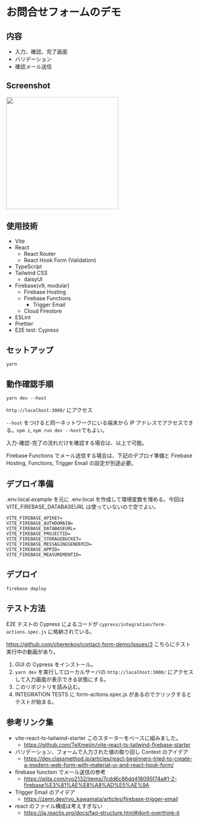 # お問合せフォームのデモ

## 内容

- 入力、確認、完了画面
- バリデーション
- 確認メール送信

## Screenshot

<img src="https://user-images.githubusercontent.com/30701/146385381-dc6b59da-778d-441b-8bbb-a1fe6be93f41.png" width="300">

## 使用技術

- Vite
- React
  - React Router
  - React Hook Form (Validation)
- TypeScript
- Tailwind CSS
  - daisyUI
- Firebase(v9, modular)
  - Firebase Hosting
  - Firebase Functions
    - Trigger Email
  - Cloud Firestore
- ESLint
- Prettier
- E2E test: Cypress

## セットアップ

`yarn`

## 動作確認手順

`yarn dev --host`

`http://localhost:3000/` にアクセス

`--host` をつけると同一ネットワークにいる端末から IP アドレスでアクセスできる。`npm i`, `npm run dev --host`でもよい。

入力-確認-完了の流れだけを確認する場合は、以上で可能。

Firebase Functions でメール送信する場合は、下記のデプロイ準備と Firebase Hosting, Functions, Trigger Email の設定が別途必要。

## デプロイ準備

.env.local.example を元に .env.local を作成して環境変数を埋める。今回は VITE_FIREBASE_DATABASEURL は使っていないので空でよい。

```
VITE_FIREBASE_APIKEY=
VITE_FIREBASE_AUTHDOMAIN=
VITE_FIREBASE_DATABASEURL=
VITE_FIREBASE_PROJECTID=
VITE_FIREBASE_STORAGEBUCKET=
VITE_FIREBASE_MESSAGINGSENDERID=
VITE_FIREBASE_APPID=
VITE_FIREBASE_MEASUREMENTID=
```

## デプロイ

`firebase deploy`

## テスト方法

E2E テストの Cypress によるコードが `cypress/integration/form-actions.spec.js` に格納されている。

https://github.com/cherenkov/contact-form-demo/issues/3 こちらにテスト実行中の動画があり。

1. GUI の Cypress をインストール。
2. `yarn dev` を実行してローカルサーバの `http://localhost:3000/` にアクセスして入力画面が表示できる状態にする。
3. このリポジトリを読み込む。
4. INTEGRATION TESTS に form-actions.spec.js があるのでクリックするとテストが始まる。

## 参考リンク集

- vite-react-ts-tailwind-starter このスターターをベースに組みました。
  - https://github.com/TeXmeijin/vite-react-ts-tailwind-firebase-starter
- バリデーション、フォームで入力された値の取り回し Context のアイデア
  - https://dev.classmethod.jp/articles/react-beginners-tried-to-create-a-modern-web-form-with-material-ui-and-react-hook-form/
- firebase function でメール送信の参考
  - https://qiita.com/ryo2132/items/7cdd6c86dd418095f74a#1-2-firebase%E3%81%AE%E8%A8%AD%E5%AE%9A
- Trigger Email のアイデア
  - https://zenn.dev/ryo_kawamata/articles/firebase-trigger-email
- react のファイル構成は考えすぎない
  - https://ja.reactjs.org/docs/faq-structure.html#dont-overthink-it
